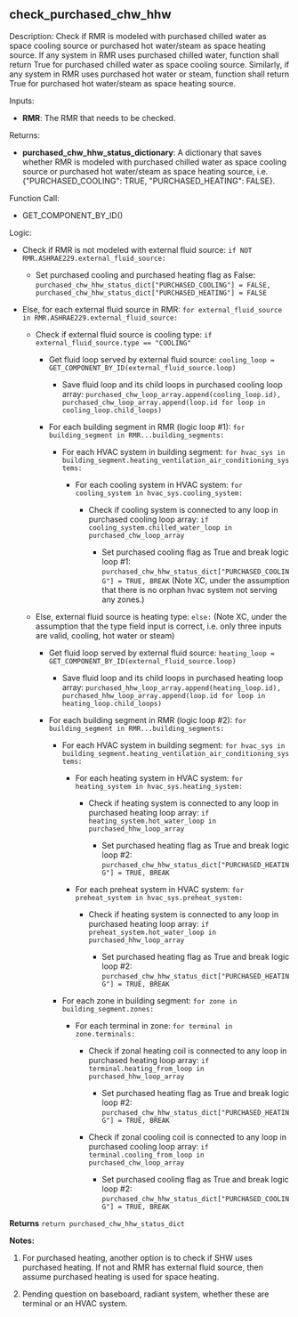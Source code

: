 
## check_purchased_chw_hhw

Description: Check if RMR is modeled with purchased chilled water as space cooling source or purchased hot water/steam as space heating source. If any system in RMR uses purchased chilled water, function shall return True for purchased chilled water as space cooling source. Similarly, if any system in RMR uses purchased hot water or steam, function shall return True for purchased hot water/steam as space heating source.

Inputs:  
- **RMR**: The RMR that needs to be checked.

Returns: 
- **purchased_chw_hhw_status_dictionary**: A dictionary that saves whether RMR is modeled with purchased chilled water as space cooling source or purchased hot water/steam as space heating source, i.e. {"PURCHASED_COOLING": TRUE, "PURCHASED_HEATING": FALSE}.

Function Call:
- GET_COMPONENT_BY_ID()

Logic:  

- Check if RMR is not modeled with external fluid source: `if NOT RMR.ASHRAE229.external_fluid_source:`

  - Set purchased cooling and purchased heating flag as False: `purchased_chw_hhw_status_dict["PURCHASED_COOLING"] = FALSE, purchased_chw_hhw_status_dict["PURCHASED_HEATING"] = FALSE`

- Else, for each external fluid source in RMR: `for external_fluid_source in RMR.ASHRAE229.external_fluid_source:`

  - Check if external fluid source is cooling type: `if external_fluid_source.type == "COOLING"`

    - Get fluid loop served by external fluid source: `cooling_loop = GET_COMPONENT_BY_ID(external_fluid_source.loop)`

      - Save fluid loop and its child loops in purchased cooling loop array: `purchased_chw_loop_array.append(cooling_loop.id), purchased_chw_loop_array.append(loop.id for loop in cooling_loop.child_loops)`

    - For each building segment in RMR (logic loop #1): `for building_segment in RMR...building_segments:`

      - For each HVAC system in building segment: `for hvac_sys in building_segment.heating_ventilation_air_conditioning_systems:`

        - For each cooling system in HVAC system: `for cooling_system in hvac_sys.cooling_system:`

          - Check if cooling system is connected to any loop in purchased cooling loop array: `if cooling_system.chilled_water_loop in purchased_chw_loop_array`

            - Set purchased cooling flag as True and break logic loop #1: `purchased_chw_hhw_status_dict["PURCHASED_COOLING"] = TRUE, BREAK` (Note XC, under the assumption that there is no orphan hvac system not serving any zones.)

  - Else, external fluid source is heating type: `else:` (Note XC, under the assumption that the type field input is correct, i.e. only three inputs are valid, cooling, hot water or steam)

    - Get fluid loop served by external fluid source: `heating_loop = GET_COMPONENT_BY_ID(external_fluid_source.loop)`

      - Save fluid loop and its child loops in purchased heating loop array: `purchased_hhw_loop_array.append(heating_loop.id), purchased_hhw_loop_array.append(loop.id for loop in heating_loop.child_loops)`

    - For each building segment in RMR (logic loop #2): `for building_segment in RMR...building_segments:`

      - For each HVAC system in building segment: `for hvac_sys in building_segment.heating_ventilation_air_conditioning_systems:`

        - For each heating system in HVAC system: `for heating_system in hvac_sys.heating_system:`

          - Check if heating system is connected to any loop in purchased heating loop array: `if heating_system.hot_water_loop in purchased_hhw_loop_array`

            - Set purchased heating flag as True and break logic loop #2: `purchased_chw_hhw_status_dict["PURCHASED_HEATING"] = TRUE, BREAK`

        - For each preheat system in HVAC system: `for preheat_system in hvac_sys.preheat_system:`

          - Check if heating system is connected to any loop in purchased heating loop array: `if preheat_system.hot_water_loop in purchased_hhw_loop_array`

            - Set purchased heating flag as True and break logic loop #2: `purchased_chw_hhw_status_dict["PURCHASED_HEATING"] = TRUE, BREAK`

      - For each zone in building segment: `for zone in building_segment.zones:`

        - For each terminal in zone: `for terminal in zone.terminals:`

          - Check if zonal heating coil is connected to any loop in purchased heating loop array: `if terminal.heating_from_loop in purchased_hhw_loop_array`

            - Set purchased heating flag as True and break logic loop #2: `purchased_chw_hhw_status_dict["PURCHASED_HEATING"] = TRUE, BREAK`

          - Check if zonal cooling coil is connected to any loop in purchased cooling loop array: `if terminal.cooling_from_loop in purchased_chw_loop_array`

            - Set purchased cooling flag as True and break logic loop #2: `purchased_chw_hhw_status_dict["PURCHASED_COOLING"] = TRUE, BREAK`

**Returns** `return purchased_chw_hhw_status_dict`  

**Notes:**

1. For purchased heating, another option is to check if SHW uses purchased heating. If not and RMR has external fluid source, then assume purchased heating is used for space heating.

2. Pending question on baseboard, radiant system, whether these are terminal or an HVAC system.
